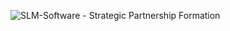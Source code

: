 ![SLM-Software - Strategic Partnership Formation](https://github.com/SLM-Software/.github/blob/main/Header_Image.svg)
